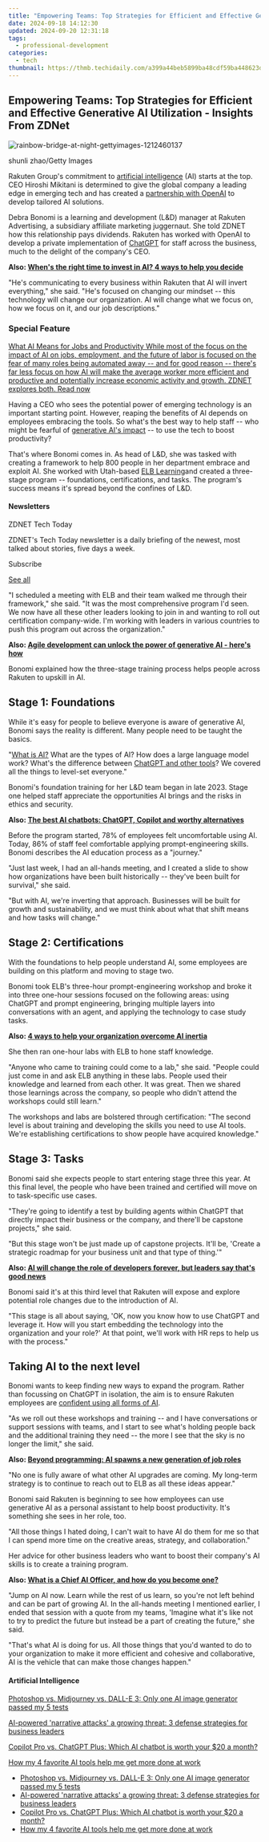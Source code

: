 ```yaml
---
title: "Empowering Teams: Top Strategies for Efficient and Effective Generative AI Utilization - Insights From ZDNet"
date: 2024-09-18 14:12:30
updated: 2024-09-20 12:31:18
tags:
  - professional-development
categories:
  - tech
thumbnail: https://thmb.techidaily.com/a399a44beb5899ba48cdf59ba448623d828236f52b18cfdee70ac40508a6e091.jpg
---
```


## Empowering Teams: Top Strategies for Efficient and Effective Generative AI Utilization - Insights From ZDNet

![rainbow-bridge-at-night-gettyimages-1212460137](https://www.zdnet.com/a/img/resize/1aaec2cde338434d24c1682f2d50b0118bc60a3d/2024/06/10/dd555ef5-a700-433b-bc0c-a4ee6388528f/rainbow-bridge-at-night-gettyimages-1212460137.jpg?auto=webp&width=1280)

shunli zhao/Getty Images

Rakuten Group's commitment to [artificial intelligence](https://www.zdnet.com/article/what-is-ai-heres-everything-you-need-to-know-about-artificial-intelligence/) (AI) starts at the top. CEO Hiroshi Mikitani is determined to give the global company a leading edge in emerging tech and has created a [partnership with OpenAI](https://global.rakuten.com/corp/news/press/2024/0226%5F02.html) to develop tailored AI solutions.

Debra Bonomi is a learning and development (L&D) manager at Rakuten Advertising, a subsidiary affiliate marketing juggernaut. She told ZDNET how this relationship pays dividends. Rakuten has worked with OpenAI to develop a private implementation of [ChatGPT](https://www.zdnet.com/article/what-is-chatgpt-and-why-does-it-matter-heres-everything-you-need-to-know/) for staff across the business, much to the delight of the company's CEO.

**Also: [When's the right time to invest in AI? 4 ways to help you decide](https://www.zdnet.com/article/whens-the-right-time-to-invest-in-ai-4-ways-to-help-you-decide/)**

"He's communicating to every business within Rakuten that AI will invert everything," she said. "He's focused on changing our mindset -- this technology will change our organization. AI will change what we focus on, how we focus on it, and our job descriptions."

### Special Feature

[What AI Means for Jobs and Productivity While most of the focus on the impact of AI on jobs, employment, and the future of labor is focused on the fear of many roles being automated away -- and for good reason -- there's far less focus on how AI will make the average worker more efficient and productive and potentially increase economic activity and growth. ZDNET explores both.  Read now](https://www.zdnet.com/collection/what-ai-means-for-jobs-and-productivity/)

Having a CEO who sees the potential power of emerging technology is an important starting point. However, reaping the benefits of AI depends on employees embracing the tools. So what's the best way to help staff -- who might be fearful of [generative AI's impact](https://www.zdnet.com/article/what-is-generative-ai-and-why-is-it-so-popular-heres-everything-you-need-to-know/) \-- to use the tech to boost productivity?

That's where Bonomi comes in. As head of L&D, she was tasked with creating a framework to help 800 people in her department embrace and exploit AI. She worked with Utah-based [ELB Learning](https://www.elblearning.com/)and created a three-stage program -- foundations, certifications, and tasks. The program's success means it's spread beyond the confines of L&D.

#### Newsletters

ZDNET Tech Today

ZDNET's Tech Today newsletter is a daily briefing of the newest, most talked about stories, five days a week.

 Subscribe

[See all](https://www.zdnet.com/newsletters/)

"I scheduled a meeting with ELB and their team walked me through their framework," she said. "It was the most comprehensive program I'd seen. We now have all these other leaders looking to join in and wanting to roll out certification company-wide. I'm working with leaders in various countries to push this program out across the organization."

**Also: [Agile development can unlock the power of generative AI - here's how](https://www.zdnet.com/article/agile-development-can-unlock-the-power-of-generative-ai-heres-how/)**

Bonomi explained how the three-stage training process helps people across Rakuten to upskill in AI.

## Stage 1: Foundations

While it's easy for people to believe everyone is aware of generative AI, Bonomi says the reality is different. Many people need to be taught the basics.

"[What is AI?](https://www.zdnet.com/article/what-is-ai-heres-everything-you-need-to-know-about-artificial-intelligence/) What are the types of AI? How does a large language model work? What's the difference between [ChatGPT and other tools](https://www.zdnet.com/article/best-ai-chatbot/)? We covered all the things to level-set everyone."

Bonomi's foundation training for her L&D team began in late 2023\. Stage one helped staff appreciate the opportunities AI brings and the risks in ethics and security.

**Also: [The best AI chatbots: ChatGPT, Copilot and worthy alternatives](https://www.zdnet.com/article/best-ai-chatbot/)**

Before the program started, 78% of employees felt uncomfortable using AI. Today, 86% of staff feel comfortable applying prompt-engineering skills. Bonomi describes the AI education process as a "journey."

"Just last week, I had an all-hands meeting, and I created a slide to show how organizations have been built historically -- they've been built for survival," she said. 

"But with AI, we're inverting that approach. Businesses will be built for growth and sustainability, and we must think about what that shift means and how tasks will change."

## Stage 2: Certifications

With the foundations to help people understand AI, some employees are building on this platform and moving to stage two.

Bonomi took ELB's three-hour prompt-engineering workshop and broke it into three one-hour sessions focused on the following areas: using ChatGPT and prompt engineering, bringing multiple layers into conversations with an agent, and applying the technology to case study tasks. 

**Also: [4 ways to help your organization overcome AI inertia](https://www.zdnet.com/article/4-ways-to-help-your-organization-overcome-ai-inertia/)**

She then ran one-hour labs with ELB to hone staff knowledge.

"Anyone who came to training could come to a lab," she said. "People could just come in and ask ELB anything in these labs. People used their knowledge and learned from each other. It was great. Then we shared those learnings across the company, so people who didn't attend the workshops could still learn." 

The workshops and labs are bolstered through certification: "The second level is about training and developing the skills you need to use AI tools. We're establishing certifications to show people have acquired knowledge."

## Stage 3: Tasks

Bonomi said she expects people to start entering stage three this year. At this final level, the people who have been trained and certified will move on to task-specific use cases.

"They're going to identify a test by building agents within ChatGPT that directly impact their business or the company, and there'll be capstone projects," she said. 

"But this stage won't be just made up of capstone projects. It'll be, 'Create a strategic roadmap for your business unit and that type of thing.'"

**Also: [AI will change the role of developers forever, but leaders say that's good news](https://www.zdnet.com/article/ai-will-change-the-role-of-developers-forever-but-leaders-say-thats-good-news/)**

Bonomi said it's at this third level that Rakuten will expose and explore potential role changes due to the introduction of AI.

"This stage is all about saying, 'OK, now you know how to use ChatGPT and leverage it. How will you start embedding the technology into the organization and your role?' At that point, we'll work with HR reps to help us with the process."

## Taking AI to the next level

Bonomi wants to keep finding new ways to expand the program. Rather than focussing on ChatGPT in isolation, the aim is to ensure Rakuten employees are [confident using all forms of AI](https://www.zdnet.com/article/do-employers-want-ai-skills-or-ai-enhanced-skills-that-could-depend-on-you/).

"As we roll out these workshops and training -- and I have conversations or support sessions with teams, and I start to see what's holding people back and the additional training they need -- the more I see that the sky is no longer the limit," she said. 

**Also: [Beyond programming: AI spawns a new generation of job roles](https://www.zdnet.com/education/professional-development/beyond-programming-ai-spawns-a-new-generation-of-job-roles/)**

"No one is fully aware of what other AI upgrades are coming. My long-term strategy is to continue to reach out to ELB as all these ideas appear." 

Bonomi said Rakuten is beginning to see how employees can use generative AI as a personal assistant to help boost productivity. It's something she sees in her role, too.

"All those things I hated doing, I can't wait to have AI do them for me so that I can spend more time on the creative areas, strategy, and collaboration."

Her advice for other business leaders who want to boost their company's AI skills is to create a training program.

**Also: [What is a Chief AI Officer, and how do you become one?](https://www.zdnet.com/article/what-is-a-chief-ai-officer-and-how-do-you-become-one/)**

"Jump on AI now. Learn while the rest of us learn, so you're not left behind and can be part of growing AI. In the all-hands meeting I mentioned earlier, I ended that session with a quote from my teams, 'Imagine what it's like not to try to predict the future but instead be a part of creating the future," she said. 

"That's what AI is doing for us. All those things that you'd wanted to do to your organization to make it more efficient and cohesive and collaborative, AI is the vehicle that can make those changes happen."

#### Artificial Intelligence

[Photoshop vs. Midjourney vs. DALL-E 3: Only one AI image generator passed my 5 tests](https://www.zdnet.com/article/is-photoshops-new-text-to-image-as-good-as-midjourney-and-dall-e-we-test-it-and-see/ "Photoshop vs. Midjourney vs. DALL-E 3: Only one AI image generator passed my 5 tests")

[AI-powered 'narrative attacks' a growing threat: 3 defense strategies for business leaders](https://www.zdnet.com/article/ai-powered-narrative-attacks-a-growing-threat-3-defense-strategies-for-business-leaders/ "AI-powered 'narrative attacks' a growing threat: 3 defense strategies for business leaders")

[Copilot Pro vs. ChatGPT Plus: Which AI chatbot is worth your $20 a month?](https://www.zdnet.com/article/copilot-pro-vs-chatgpt-plus-which-is-ai-chatbot-is-worth-your-20-a-month/ "Copilot Pro vs. ChatGPT Plus: Which AI chatbot is worth your $20 a month?")

[How my 4 favorite AI tools help me get more done at work](https://www.zdnet.com/article/how-my-4-favorite-ai-tools-help-me-get-more-done-at-work/ "How my 4 favorite AI tools help me get more done at work")

* [Photoshop vs. Midjourney vs. DALL-E 3: Only one AI image generator passed my 5 tests](https://www.zdnet.com/article/is-photoshops-new-text-to-image-as-good-as-midjourney-and-dall-e-we-test-it-and-see/ "Photoshop vs. Midjourney vs. DALL-E 3: Only one AI image generator passed my 5 tests")
* [AI-powered 'narrative attacks' a growing threat: 3 defense strategies for business leaders](https://www.zdnet.com/article/ai-powered-narrative-attacks-a-growing-threat-3-defense-strategies-for-business-leaders/ "AI-powered 'narrative attacks' a growing threat: 3 defense strategies for business leaders")
* [Copilot Pro vs. ChatGPT Plus: Which AI chatbot is worth your $20 a month?](https://www.zdnet.com/article/copilot-pro-vs-chatgpt-plus-which-is-ai-chatbot-is-worth-your-20-a-month/ "Copilot Pro vs. ChatGPT Plus: Which AI chatbot is worth your $20 a month?")
* [How my 4 favorite AI tools help me get more done at work](https://www.zdnet.com/article/how-my-4-favorite-ai-tools-help-me-get-more-done-at-work/ "How my 4 favorite AI tools help me get more done at work")

<ins class="adsbygoogle"
     style="display:block"
     data-ad-format="autorelaxed"
     data-ad-client="ca-pub-7571918770474297"
     data-ad-slot="1223367746"></ins>



<ins class="adsbygoogle"
     style="display:block"
     data-ad-client="ca-pub-7571918770474297"
     data-ad-slot="8358498916"
     data-ad-format="auto"
     data-full-width-responsive="true"></ins>

